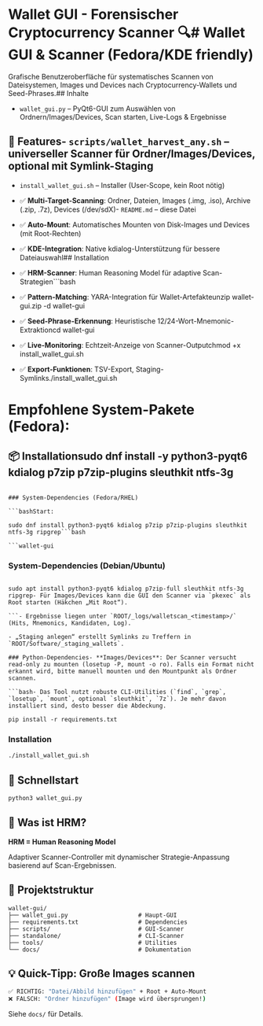 # Wallet GUI - Forensischer Cryptocurrency Scanner 🔍# Wallet GUI & Scanner (Fedora/KDE friendly)



Grafische Benutzeroberfläche für systematisches Scannen von Dateisystemen, Images und Devices nach Cryptocurrency-Wallets und Seed-Phrases.## Inhalte

- `wallet_gui.py` – PyQt6-GUI zum Auswählen von Ordnern/Images/Devices, Scan starten, Live-Logs & Ergebnisse

## 🎯 Features- `scripts/wallet_harvest_any.sh` – universeller Scanner für Ordner/Images/Devices, optional mit Symlink-Staging

- `install_wallet_gui.sh` – Installer (User-Scope, kein Root nötig)

- ✅ **Multi-Target-Scanning**: Ordner, Dateien, Images (.img, .iso), Archive (.zip, .7z), Devices (/dev/sdX)- `README.md` – diese Datei

- ✅ **Auto-Mount**: Automatisches Mounten von Disk-Images und Devices (mit Root-Rechten)

- ✅ **KDE-Integration**: Native kdialog-Unterstützung für bessere Dateiauswahl## Installation

- ✅ **HRM-Scanner**: Human Reasoning Model für adaptive Scan-Strategien```bash

- ✅ **Pattern-Matching**: YARA-Integration für Wallet-Artefakteunzip wallet-gui.zip -d wallet-gui

- ✅ **Seed-Phrase-Erkennung**: Heuristische 12/24-Wort-Mnemonic-Extraktioncd wallet-gui

- ✅ **Live-Monitoring**: Echtzeit-Anzeige von Scanner-Outputchmod +x install_wallet_gui.sh

- ✅ **Export-Funktionen**: TSV-Export, Staging-Symlinks./install_wallet_gui.sh

# Empfohlene System-Pakete (Fedora):

## 📦 Installationsudo dnf install -y python3-pyqt6 kdialog p7zip p7zip-plugins sleuthkit ntfs-3g

```

### System-Dependencies (Fedora/RHEL)

```bashStart:

sudo dnf install python3-pyqt6 kdialog p7zip p7zip-plugins sleuthkit ntfs-3g ripgrep```bash

```wallet-gui

```

### System-Dependencies (Debian/Ubuntu)

```bash## Hinweise

sudo apt install python3-pyqt6 kdialog p7zip-full sleuthkit ntfs-3g ripgrep- Für Images/Devices kann die GUI den Scanner via `pkexec` als Root starten (Häkchen „Mit Root“).

```- Ergebnisse liegen unter `ROOT/_logs/walletscan_<timestamp>/` (Hits, Mnemonics, Kandidaten, Log).

- „Staging anlegen“ erstellt Symlinks zu Treffern in `ROOT/Software/_staging_wallets`.

### Python-Dependencies- **Images/Devices**: Der Scanner versucht read-only zu mounten (losetup -P, mount -o ro). Falls ein Format nicht erkannt wird, bitte manuell mounten und den Mountpunkt als Ordner scannen.

```bash- Das Tool nutzt robuste CLI-Utilities (`find`, `grep`, `losetup`, `mount`, optional `sleuthkit`, `7z`). Je mehr davon installiert sind, desto besser die Abdeckung.

pip install -r requirements.txt
```

### Installation
```bash
./install_wallet_gui.sh
```

## 🚀 Schnellstart

```bash
python3 wallet_gui.py
```

## 🧠 Was ist HRM?

**HRM = Human Reasoning Model**

Adaptiver Scanner-Controller mit dynamischer Strategie-Anpassung basierend auf Scan-Ergebnissen.

## 📂 Projektstruktur

```
wallet-gui/
├── wallet_gui.py                    # Haupt-GUI
├── requirements.txt                 # Dependencies
├── scripts/                         # GUI-Scanner
├── standalone/                      # CLI-Scanner
├── tools/                           # Utilities
└── docs/                            # Dokumentation
```

## 💡 Quick-Tipp: Große Images scannen

```bash
✅ RICHTIG: "Datei/Abbild hinzufügen" + Root + Auto-Mount
❌ FALSCH: "Ordner hinzufügen" (Image wird übersprungen!)
```

Siehe `docs/` für Details.
